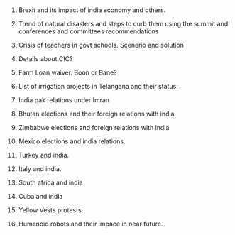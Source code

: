 ###

1. Brexit and its impact of india economy and others.
	
2. Trend of natural disasters and steps to curb them using the summit and conferences and committees recommendations
3. Crisis of teachers in govt schools. Scenerio and solution
4. Details about CIC?
5. Farm Loan waiver. Boon or Bane?
6. List of irrigation projects in Telangana and their status.
7. India pak relations under Imran
8. Bhutan elections and their foreign relations with india.
9. Zimbabwe elections and foreign relations with india.
10. Mexico elections and india relations.
11. Turkey and india.
12. Italy and india.
13. South africa and india
14. Cuba and india
15. Yellow Vests protests
16. Humanoid robots and their impace in near future.

